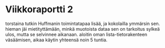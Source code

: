 # Viikkoraportti 2

torstaina tutkin Huffmanin toimintatapaa lisää, ja kokolailla ymmärsin sen. hieman jäi mietityttämään, minkä muotoista dataa sen on tarkoitus sylkeä ulos, mutta se selvinnee aikanaan. aloitin oman lista-tietorakenteen väsäämisen, aikaa käytin yhteensä noin 5 tuntia.